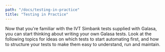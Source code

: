 ```yaml
---
path: "/docs/testing-in-practice"
title: "Testing in Practice"
---
```



Now that you're familiar with the IVT Simbank tests supplied with Galasa, you can start thinking about writing your own Galasa tests. Look at the following topics for ideas on which tests to start automating first, and how to structure your tests to make them easy to understand, run and maintain. 